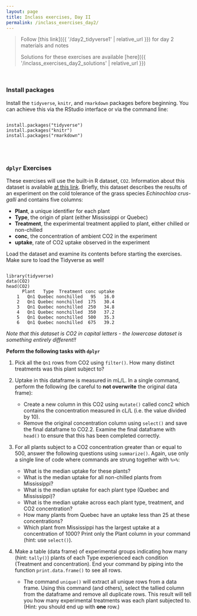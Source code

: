 ```yaml
---
layout: page
title: Inclass exercises, Day II
permalink: /inclass_exercises_day2/
---
```

> Follow [this link]({{ '/day2_tidyverse1' | relative_url }}) for day 2 materials and notes
> 
> Solutions for these exercises are available [here]({{ '/inclass_exercises_day2_solutions' | relative_url }})

<br>

### Install packages

Install the `tidyverse`, `knitr`, and `rmarkdown` packages before beginning. You can achieve this via the RStudio interface or via the command line:
<pre><code class="language-r">
install.packages("tidyverse")
install.packages("knitr")
install.packages("rmarkdown")
</code></pre>

<br><br>

### **`dplyr`** Exercises

These exercises will use the built-in R dataset, `CO2`. Information about this dataset is available [at this link](https://stat.ethz.ch/R-manual/R-devel/library/datasets/html/zCO2.html). Briefly, this dataset describes the results of an experiment on the cold tolerance of the grass species *Echinochloa crus-galli* and contains five columns:

+ **Plant**, a unique identifier for each plant
+ **Type**, the origin of plant (either Mississippi or Quebec)
+ **Treatment**, the experimental treatment applied to plant, either chilled or non-chilled
+ **conc**, the concentration of ambient CO2 in the experiment
+ **uptake**, rate of CO2 uptake observed in the experiment

Load the dataset and examine its contents before starting the exercises. Make sure to load the Tidyverse as well!
<pre><code class="language-r">
library(tidyverse)
data(CO2)
head(CO2)
	  Plant   Type  Treatment conc uptake
	1   Qn1 Quebec nonchilled   95   16.0
	2   Qn1 Quebec nonchilled  175   30.4
	3   Qn1 Quebec nonchilled  250   34.8
	4   Qn1 Quebec nonchilled  350   37.2
	5   Qn1 Quebec nonchilled  500   35.3
	6   Qn1 Quebec nonchilled  675   39.2
</code></pre>

*Note that this dataset is CO2 in capital letters - the lowercase dataset is something entirely different!!*

**Peform the following tasks with `dplyr`**

1. Pick all the `Qn1` rows from CO2 using `filter()`. How many distinct treatments was this plant subject to?

2. Uptake in this dataframe is measured in mL/L. In a single command, perform the following (be careful to **not overwrite** the original data frame):
	+ Create a new column in this CO2 using `mutate()` called conc2 which contains the concentration measured in cL/L (i.e. the value divided by 10).  
	+ Remove the original concentration column using `select()` and save the final dataframe to CO2.2. Examine the final dataframe with `head()` to ensure that this has been completed correctly.
	
3. For all plants subject to a CO2 concentration greater than or equal to 500, answer the following questions using `summarize()`. Again, use only a single line of code where commands are strung together with `%>%`:
	 + What is the median uptake for these plants?
	 + What is the median uptake for all non-chilled plants from Mississippi?
	 + What is the median uptake for each plant type (Quebec and Mississippi)?
	 + What is the median uptake across each plant type, treatment, and CO2 concentration?
	 + How many plants from Quebec have an uptake less than 25 at these concentrations?
	 + Which plant from Mississippi has the largest uptake at a concentration of 1000? Print only the Plant column in your command (hint: use `select()`).

4. Make a table (data frame) of experimental groups indicating how many (hint: `tally()`) plants of each Type experienced each condition (Treatment and concentration). End your command by piping into the function `print.data.frame()` to see all rows. 
	+ The command `unique()` will extract all unique rows from a data frame. Using this command (and others), select the tallied column from the dataframe and remove all duplicate rows. This result will tell you how many experimental treatments was each plant subjected to. (Hint: you should end up with **one** row.)


<!--
<br><br>

### **`Rmarkdown`** and **`ggplot2`** exercises

Open RStudio and create a new RMarkdown file. Modify the setup code chunk as follows:

<pre><code class="language-r">
### Original chunk
```{r setup, include=FALSE}
knitr::opts_chunk$set(echo = TRUE)
```

### New chunk
```{r global_options, include=FALSE}
library(knitr)
library(tidyverse)
knitr::opts_chunk$set(echo = TRUE, fig.align="center", fig.height=4.5, fig.width=4.5)
```
</code></pre>

<br>

For this exercise, convert the questions/answers/code for the above `dplyr` exercises into an RMarkdown document by directly editing the new RMarkdown file you just created. Use the following rules:

+ Question numbers (i.e. "Question 1") should be second-level headers (##)
+ Questions themselves should be in bold, beneath the relevant header. Code chunks should immediately follow the questions (i.e. there can be several code chunks per question, as needed).


**Once this document knits without errors**, make new question headers to create the following figures in your Rmarkdown document:

1. Histogram of CO2 uptake values for all plants
2. Histogram of CO2 uptake values for all plants from Mississippi
3. Barplot of CO2 Treatments for all plants
4. Barplot of CO2 Treatments for all plants from Quebec with uptakes greater than 40. Color bars according to Treatment specifically using `scale_fill_brewer(palette="greens")` (make sure to specify the aesthetic!). For this plot, try to use a **single command** where the data frame is directly piped in (`%>%`) to `ggplot`.
5. Scatterplot of CO2 uptake against concentration (meaning CO2 is the **response** variable), where points are colored by Type. 
6. Modify the scatterplot to make a *line plot* where a line goes through each plant. For this, you will need to specify a *group aesthetic* where each **Plant** is a grouping (but please also make without this aesthetic to compare).

-->











